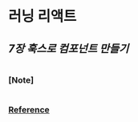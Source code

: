 # 러닝 리액트

## _7장 훅스로 컴포넌트 만들기_

###

#

### [Note]

#

### [Reference](https://www.hanbit.co.kr/store/books/look.php?p_code=B7468885216)
